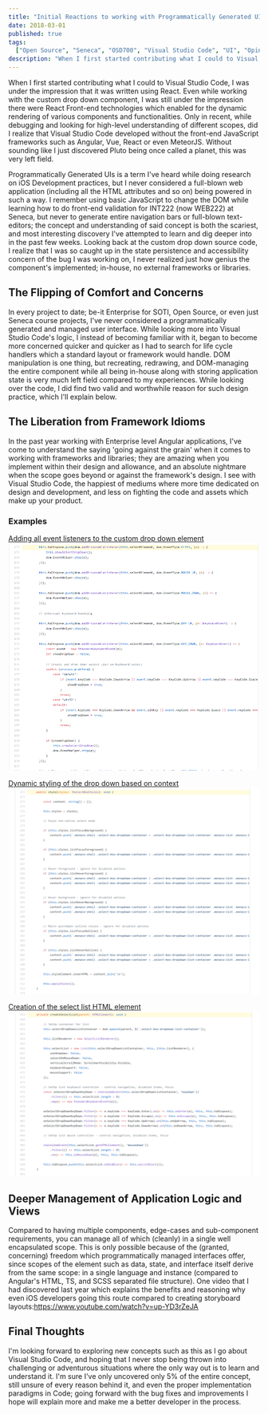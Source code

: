 ```yaml
---
title: "Initial Reactions to working with Programmatically Generated UIs in Visual Studio Code"
date: 2018-03-01
published: true
tags:
  ["Open Source", "Seneca", "OSD700", "Visual Studio Code", "UI", "Opinions"]
description: "When I first started contributing what I could to Visual Studio Code, I was under the impression that it was written using React. Even while working with the custom drop down component, I was still under the impression there were React Front-end technologies which enabled for the dynamic rendering of various components and functionalities. Only in recent, while debugging and looking for high-level understanding of different scopes, did I realize that Visual Studio Code developed without the front-end JavaScript frameworks such as Angular, Vue, React or even MeteorJS. Without sounding like I just discovered Pluto being once called a planet, this was very left field."
---
```


When I first started contributing what I could to Visual Studio Code, I was under the impression that it was written using React. Even while working with the custom drop down component, I was still under the impression there were React Front-end technologies which enabled for the dynamic rendering of various components and functionalities. Only in recent, while debugging and looking for high-level understanding of different scopes, did I realize that Visual Studio Code developed without the front-end JavaScript frameworks such as Angular, Vue, React or even MeteorJS. Without sounding like I just discovered Pluto being once called a planet, this was very left field.

Programmatically Generated UIs is a term I've heard while doing research on iOS Development practices, but I never considered a full-blown web application (including all the HTML attributes and so on) being powered in such a way. I remember using basic JavaScript to change the DOM while learning how to do front-end validation for INT222 (now WEB222) at Seneca, but never to generate entire navigation bars or full-blown text-editors; the concept and understanding of said concept is both the scariest, and most interesting discovery I've attempted to learn and dig deeper into in the past few weeks. Looking back at the custom drop down source code, I realize that I was so caught up in the state persistence and accessibility concern of the bug I was working on, I never realized just how genius the component's implemented; in-house, no external frameworks or libraries.

## The Flipping of Comfort and Concerns

In every project to date; be-it Enterprise for SOTI, Open Source, or even just Seneca course projects, I've never considered a programmatically generated and managed user interface. While looking more into Visual Studio Code's logic, I instead of becoming familiar with it, began to become more concerned quicker and quicker as I had to search for life cycle handlers which a standard layout or framework would handle. DOM manipulation is one thing, but recreating, redrawing, and DOM-managing the entire component while all being in-house along with storing application state is very much left field compared to my experiences. While looking over the code, I did find two valid and worthwhile reason for such design practice, which I'll explain below.

## The Liberation from Framework Idioms

In the past year working with Enterprise level Angular applications, I've come to understand the saying 'going against the grain' when it comes to working with frameworks and libraries; they are amazing when you implement within their design and allowance, and an absolute nightmare when the scope goes beyond or against the framework's design. I see with Visual Studio Code, the happiest of mediums where more time dedicated on design and development, and less on fighting the code and assets which make up your product.

### Examples

[Adding all event listeners to the custom drop down element](https://github.com/Microsoft/vscode/blob/9a5b6ebc08d530463203c75a92e0ea49b6becc73/src/vs/base/browser/ui/selectBox/selectBoxCustom.ts#L152) [![](./images/SelectCustom1.png)](http://raygervais.ca/wp-content/uploads/2018/02/SelectCustom1.png)

[Dynamic styling of the drop down based on context](https://github.com/Microsoft/vscode/blob/9a5b6ebc08d530463203c75a92e0ea49b6becc73/src/vs/base/browser/ui/selectBox/selectBoxCustom.ts#L272) [![](./images/Select-Custom-Example-2-1024x842.png)](http://raygervais.ca/wp-content/uploads/2018/02/Select-Custom-Example-2.png)

[Creation of the select list HTML element](https://github.com/Microsoft/vscode/blob/9a5b6ebc08d530463203c75a92e0ea49b6becc73/src/vs/base/browser/ui/selectBox/selectBoxCustom.ts#L459) [![](./images/Select-Custom-Example-3-1024x672.png)](http://raygervais.ca/wp-content/uploads/2018/02/Select-Custom-Example-3.png)

## Deeper Management of Application Logic and Views

Compared to having multiple components, edge-cases and sub-component requirements, you can manage all of which (cleanly) in a single well encapsulated scope. This is only possible because of the (granted, concerning) freedom which programmatically managed interfaces offer, since scopes of the element such as data, state, and interface itself derive from the same scope: in a single language and instance (compared to Angular's HTML, TS, and SCSS separated file structure). One video that I had discovered last year which explains the benefits and reasoning why even iOS developers going this route compared to creating storyboard layouts:https://www.youtube.com/watch?v=up-YD3rZeJA

## Final Thoughts

I'm looking forward to exploring new concepts such as this as I go about Visual Studio Code, and hoping that I never stop being thrown into challenging or adventurous situations where the only way out is to learn and understand it. I'm sure I've only uncovered only 5% of the entire concept, still unsure of every reason behind it, and even the proper implementation paradigms in Code; going forward with the bug fixes and improvements I hope will explain more and make me a better developer in the process.
